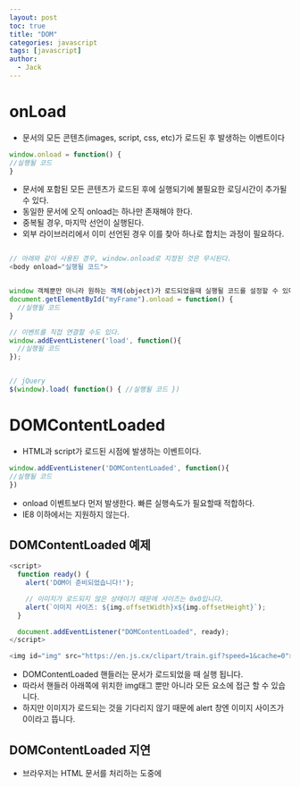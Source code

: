```yaml
---
layout: post
toc: true
title: "DOM"
categories: javascript
tags: [javascript]
author:
  - Jack
---
```



# onLoad
* 문서의 모든 콘텐츠(images, script, css, etc)가 로드된 후 발생하는 이벤트이다

```javascript
window.onload = function() {
//실행될 코드
}
```

* 문서에 포함된 모든 콘텐츠가 로드된 후에 실행되기에 불필요한 로딩시간이 추가될 수 있다.
* 동일한 문서에 오직 onload는 하나만 존재해야 한다.
* 중복될 경우, 마지막 선언이 실행된다.
* 외부 라이브러리에서 이미 선언된 경우 이를 찾아 하나로 합치는 과정이 필요하다.

```javascript

// 아래와 같이 사용된 경우, window.onload로 지정된 것은 무시된다.
<body onload="실행될 코드">


window 객체뿐만 아니라 원하는 객체(object)가 로드되었을때 실행될 코드를 설정할 수 있다.
document.getElementById("myFrame").onload = function() {
  //실행될 코드
}

// 이벤트를 직접 연결할 수도 있다.
window.addEventListener('load', function(){
  //실행될 코드
});


// jQuery
$(window).load( function() { //실행될 코드 })

```

# DOMContentLoaded
* HTML과 script가 로드된 시점에 발생하는 이벤트이다.

```javascript
window.addEventListener('DOMContentLoaded', function(){
//실행될 코드
})
```
* onload 이벤트보다 먼저 발생한다. 빠른 실행속도가 필요할때 적합하다.
* IE8 이하에서는 지원하지 않는다.


## DOMContentLoaded 예제
```javascript
<script>
  function ready() {
    alert('DOM이 준비되었습니다!');

    // 이미지가 로드되지 않은 상태이기 때문에 사이즈는 0x0입니다.
    alert(`이미지 사이즈: ${img.offsetWidth}x${img.offsetHeight}`);
  }

  document.addEventListener("DOMContentLoaded", ready);
</script>

<img id="img" src="https://en.js.cx/clipart/train.gif?speed=1&cache=0">
```  

* DOMContentLoaded 핸들러는 문서가 로드되었을 때 실행 됩니다.
* 따라서 핸들러 아래쪽에 위치한 img태그 뿐만 아니라 모든 요소에 접근 할 수 있습니다.
* 하지만 이미지가 로드되는 것을 기다리지 않기 때문에 alert 창엔 이미지 사이즈가 0이라고 뜹니다.


## DOMContentLoaded 지연

* 브라우저는 HTML 문서를 처리하는 도중에 <script>태그를 만나면, DOM 트리 구성을 멈추고 <script>를 실행합니다.
* 스크립트실행이 끝난 후에야 나머지 HTML 문서를 처리합니다.
* 따라서, DOMContentLoaded 이벤트 역시 <script> 안에 있는 스크립트가 처리되고 난 후에 발생합니다.

```javascript
<script>
  document.addEventListener("DOMContentLoaded", () => {
    alert("DOM이 준비되었습니다!");
  });
</script>

<script src="https://cdnjs.cloudflare.com/ajax/libs/lodash.js/4.3.0/lodash.js"></script>

<script>
  alert("라이브러리 로딩이 끝나고 인라인 스크립트가 실행되었습니다.");
</script>
```     
 
* 예시를 실행하면 "라이브러리 로딩이 끝나고..."가 먼저 보인 후 "DOM이 준비되었습니다!"가 출력됩니다.
* 스크립트가 모두 실행되고 난 후에 DOMContentLoaded 이벤트가 발생합니다.

    
## DOMContentLoaded를 막지 않는 스크립트
1. async 속성이 있는 스크립트는 DOMContentLoaded를 막지 않습니다.
2. document.createElement('script')로 동적으로 생성되고 웹페이지에 추가된 스크립트는 DOMContentLoaded를 막지 않습니다.
  
  
## ie8 이하에서 DOMContentLoaded 
```javascript
// Mozilla, Opera, Webkit 
if (document.addEventListener) { 
  document.addEventListener("DOMContentLoaded", function () { 
    document.removeEventListener("DOMContentLoaded", arguments.callee, false); 
    domReady(); 
   }, false);
 }

```
  
## document.readyState
1. loading
  * document 로딩 중.
2. interactive
  * 문서의 로딩은 끝이 나고 해석 중 이지만  images, stylesheets, frames과 같은 하위 자원들은 로딩되고 있는 상태이다.
3. complete
  * 문서와 모든 하위 자원들의 로드가 완료된 상태이다. 이 상태는 load  이벤트가 발생되기 직전 상태이다.

```javascript

// 1. DOMContentLoaded 이벤트의 대안으로 readystatechange
// DOMContentLoaded 이벤트의 대안
  
document.onreadystatechange = function () {
  if (document.readyState === 'interactive') {
    initApplication();
  }
}
  
  
//2. 로드 이벤트의 대안으로 readystatechange
//로드 이벤트의 대안
document.onreadystatechange = function () {
  if (document.readyState === 'complete') {
    initApplication();
  }
}  
```
  
  
# jQuery ready
* 자바스크립트의 DOM 트리가 준비되었을때의 시점을 컨트롤하는 메소드로 DOMContentLoaded의 jQuery 버전이라고 할 수 있다.

```javascript
$("document").ready(function() {
  // DOM이 준비됨
  // 이후의 코드는 여기에 작성됨
});
또는

$(function() {
  // DOM이 준비됨
  // 이후의 코드는 여기에 작성됨
});
```  

* onload 이벤트보다 먼저 발생한다. 
* 즉, 문서의 모든 자원이 다운로드되었을때 발생하는 onload와 달리 DOM 트리만 완성되면 바로 발생하므로 빠른 실행속도가 필요할때 적합하다.
* 여러번 사용되면 선언 순서에 따라 순차적으로 실행된다.


# DOM 이벤트 속도 차이
```javascript
window.onload = function () {
    var now = new Date().getTime() - time;
    console.log(now, 'onload')             // 14 ms
};
window.addEvent('load', function () {
    var now = new Date().getTime() - time;
    console.log(now, 'load')               // 15 ms
});
window.addEvent('domready', function () {
    var now = new Date().getTime() - time;
    console.log(now, 'domready')           // 1 ms
});
```
  
# [실행 순서 비교](http://jsfiddle.net/HgJ33/)
```javascript

(function(){ console.log(1); })();  // 1

$(function(){ console.log(2); });    // 2

$(document).ready(function(){ console.log(3); });  // 3

window.onload = console.log(4);  // 4

```
* 실행순서는 1번 -> 4번 -> 2번 -> 3번
* :위와 같은 순서로 코드를 기술하였다고 할 때 실행순서를 생각해보면, '3번 -> 1번 -> 2번 -> 4번' 순으로 실행됨. 이유는 1번은 읽히는 시점에서 바로 1번이 실행되고(1번 코드가 맨 마지막에 기술되었다고 해도 가장 먼저 실행됨) 2번과 3번은 document(HTML문서)의 HTML태그 뿐만 아니라 CSS 자바스크립트 등을 포함한 처음부터 끝까지를 웹브라우저가 모두 인식한 다음에 실행됨(이미지 등의 리소스 다운로드는 기다리지 않음)
* 2번과 3번은 실행시기가 동일하지만 (동일한함수) 2번을 위에 작성했다는 가정하였을 때 2번이 먼저 실행된다고 봄
* 4번은 document(HTML문서) 뿐만아니라 이미지 등의 리소스 다운로드를 전부 기다렸다가 실행됨

  
 
 # 동적 스크립트 로딩
  ```javascript
  
    var scriptLoading = function (obj, i, func, errorcallback) {
        var script = keySaferObj.getScript();
        var scriptLen = script.length;

        if (scriptLen == 0) {
            errorcallback();
            return;
        }

        var callback = function () {
            if (i == scriptLen - 1) {
                func()
            }
            keySaferScriptLoading(obj, ++i, func, errorcallback);
        };

        var head = document.getElementsByTagName("head")[0];
        var testScript = document.createElement("script");
        testScript.src = obj.getPath() + script[i];

        var flag = false;
        if (testScript.addEventListener) {
            testScript.addEventListener("load", callback);
        }
        else if (keyScript.readyState) {
            testScript.onreadystatechange = function () {
                if (this.readyState == "loaded" || this.readyState == "complete") {
                    if (!flag) {
                        flag = true;
                        callback();
                    }
                }
            };
        } 

        head.appendChild(testScript);
    };

  ```
  
  
# 출처
* [WEBDIR](https://webdir.tistory.com/515)
